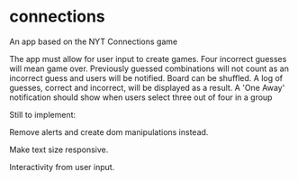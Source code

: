 # connections
An app based on the NYT Connections game


The app must allow for user input to create games. 
Four incorrect guesses will mean game over.
Previously guessed combinations will not count as an incorrect guess and users will be notified.
Board can be shuffled.
A log of guesses, correct and incorrect, will be displayed as a result. 
A 'One Away' notification should show when users select three out of four in a group


Still to implement: 

  Remove alerts and create dom manipulations instead.

  Make text size responsive.

  Interactivity from user input.